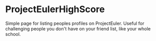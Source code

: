 ProjectEulerHighScore
=====================

Simple page for listing peoples profiles on ProjectEuler. Useful for 
challenging people you don't have on your friend list, like your 
whole school.
